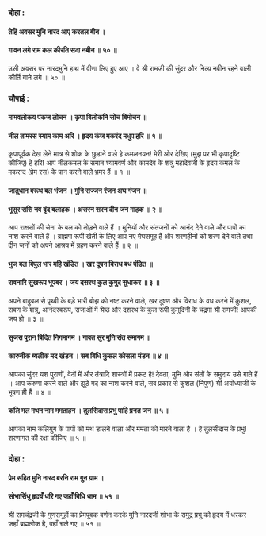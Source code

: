 ### दोहा :

#### तेहिं अवसर मुनि नारद आए करतल बीन ।
#### गावन लगे राम कल कीरति सदा नबीन ॥ ५० ॥

उसी अवसर पर नारदमुनि हाथ में वीणा लिए हुए आए । वे श्री रामजी की सुंदर और नित्य नवीन रहने वाली कीर्ति गाने लगे ॥ ५० ॥

### चौपाई :

#### मामवलोकय पंकज लोचन । कृपा बिलोकनि सोच बिमोचन ॥
#### नील तामरस स्याम काम अरि । हृदय कंज मकरंद मधुप हरि ॥ १ ॥

कृपापूर्वक देख लेने मात्र से शोक के छुड़ाने वाले हे कमलनयन! मेरी ओर देखिए (मुझ पर भी कृपादृष्टि कीजिए) हे हरि! आप नीलकमल के समान श्यामवर्ण और कामदेव के शत्रु महादेवजी के हृदय कमल के मकरन्द (प्रेम रस) के पान करने वाले भ्रमर हैं ॥ १ ॥

#### जातुधान बरूथ बल भंजन । मुनि सज्जन रंजन अघ गंजन ॥
#### भूसुर ससि नव बृंद बलाहक । असरन सरन दीन जन गाहक ॥ २ ॥

आप राक्षसों की सेना के बल को तोड़ने वाले हैं । मुनियों और संतजनों को आनंद देने वाले और पापों का नाश करने वाले हैं । ब्राह्मण रूपी खेती के लिए आप नए मेघसमूह हैं और शरणहीनों को शरण देने वाले तथा दीन जनों को अपने आश्रय में ग्रहण करने वाले हैं ॥ २ ॥

#### भुज बल बिपुल भार महि खंडित । खर दूषन बिराध बध पंडित ॥
#### रावनारि सुखरूप भूपबर । जय दसरथ कुल कुमुद सुधाकर ॥ ३ ॥

अपने बाहुबल से पृथ्वी के बड़े भारी बोझ को नष्ट करने वाले, खर दूषण और विराध के वध करने में कुशल, रावण के शत्रु, आनंदस्वरूप, राजाओं में श्रेष्ठ और दशरथ के कुल रूपी कुमुदिनी के चंद्रमा श्री रामजी! आपकी जय हो ॥ ३ ॥

#### सुजस पुरान बिदित निगमागम । गावत सुर मुनि संत समागम ॥
#### कारुनीक ब्यलीक मद खंडन । सब बिधि कुसल कोसला मंडन ॥ ४ ॥

आपका सुंदर यश पुराणों, वेदों में और तंत्रादि शास्त्रों में प्रकट है! देवता, मुनि और संतों के समुदाय उसे गाते हैं । आप करुणा करने वाले और झूठे मद का नाश करने वाले, सब प्रकार से कुशल (निपुण) श्री अयोध्याजी के भूषण ही हैं ॥ ४ ॥

#### कलि मल मथन नाम ममताहन । तुलसिदास प्रभु पाहि प्रनत जन ॥ ५ ॥

आपका नाम कलियुग के पापों को मथ डालने वाला और ममता को मारने वाला है । हे तुलसीदास के प्रभु! शरणागत की रक्षा कीजिए ॥ ५ ॥

### दोहा :

#### प्रेम सहित मुनि नारद बरनि राम गुन ग्राम ।
#### सोभासिंधु हृदयँ धरि गए जहाँ बिधि धाम ॥ ५१ ॥

श्री रामचंद्रजी के गुणसमूहों का प्रेमपूवक वर्णन करके मुनि नारदजी शोभा के समुद्र प्रभु को हृदय में धरकर जहाँ ब्रह्मलोक है, वहाँ चले गए ॥ ५१ ॥